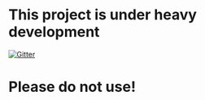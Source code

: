 # This project is under heavy development

[![Gitter](https://badges.gitter.im/Join%20Chat.svg)](https://gitter.im/jtenner/project-vn?utm_source=badge&utm_medium=badge&utm_campaign=pr-badge&utm_content=badge)

# Please do not use! 